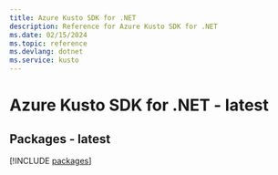 ```yaml
---
title: Azure Kusto SDK for .NET
description: Reference for Azure Kusto SDK for .NET
ms.date: 02/15/2024
ms.topic: reference
ms.devlang: dotnet
ms.service: kusto
---
```

# Azure Kusto SDK for .NET - latest
## Packages - latest
[!INCLUDE [packages](kusto-index.md)]